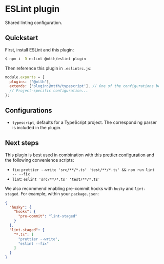 # ESLint plugin

Shared linting configuration.

## Quickstart

First, install ESLint and this plugin:

```sh
$ npm i -D eslint @mtth/eslint-plugin
```

Then reference this plugin in `.eslintrc.js`:

```js
module.exports = {
  plugins: ['@mtth'],
  extends: ['plugin:@mtth/typescript'], // One of the configurations below.
  // Project-specific configuration...
};
```

## Configurations

+ `typescript`, defaults for a TypeScript project. The corresponding parser is
  included in the plugin.

## Next steps

This plugin is best used in combination with [this prettier
configuration](https://github.com/mtth/prettier-typescript) and the following
convenience scripts:

+ `fix`: `prettier --write 'src/**/*.ts' 'test/**/*.ts' && npm run lint -- --fix`
+ `lint`: `eslint 'src/**/*.ts' 'test/**/*.ts'`

We also recommend enabling pre-commit hooks with `husky` and `lint-staged`. For
example, within your `package.json`:

```json
{
  "husky": {
    "hooks": {
      "pre-commit": "lint-staged"
    }
  },
  "lint-staged": {
    "*.ts": [
      "prettier --write",
      "eslint --fix"
    ]
  }
}
```
